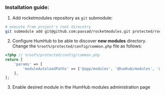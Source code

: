 ### Installation guide:
1. Add rocketmodules repository as `git` submodule:
```bash
# execute from project's root direcotry
git submodule add git@github.com:pavsad/rocketmodules.git protected/rocketmodules
```
2. Configure HumHub to be able to discover **new modules** directory.
Change the `%root%/protected/config/common.php` file as follows:
```php
<?php // %root%/protected/config/common.php
return [
    'params' => [
        'moduleAutoloadPaths' => ['@app/modules', '@humhub/modules', '@app/rocketmodules'],
    ],
];
```
3. Enable desired module in the HumHub modules administration page
